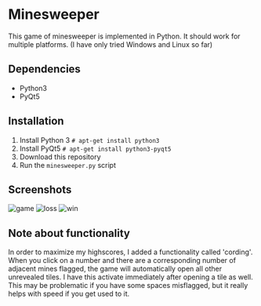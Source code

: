# Minesweeper

This game of minesweeper is implemented in Python. It should work for multiple platforms. 
(I have only tried Windows and Linux so far)

## Dependencies

* Python3
* PyQt5

## Installation

1. Install Python 3
```# apt-get install python3```
2. Install PyQt5 
```# apt-get install python3-pyqt5```
3. Download this repository
4. Run the ```minesweeper.py``` script

## Screenshots
![game](/screenshots/game.png)
![loss](/screenshots/loss.png) 
![win](/screenshots/win.png) 


## Note about functionality

In order to maximize my highscores, I added a functionality called 'cording'. When you click on a number and there are a corresponding number of adjacent mines flagged, the game will automatically open all other unrevealed tiles. I have this activate immediately after opening a tile as well. This may be problematic if you have some spaces misflagged, but it really helps with speed if you get used to it.
